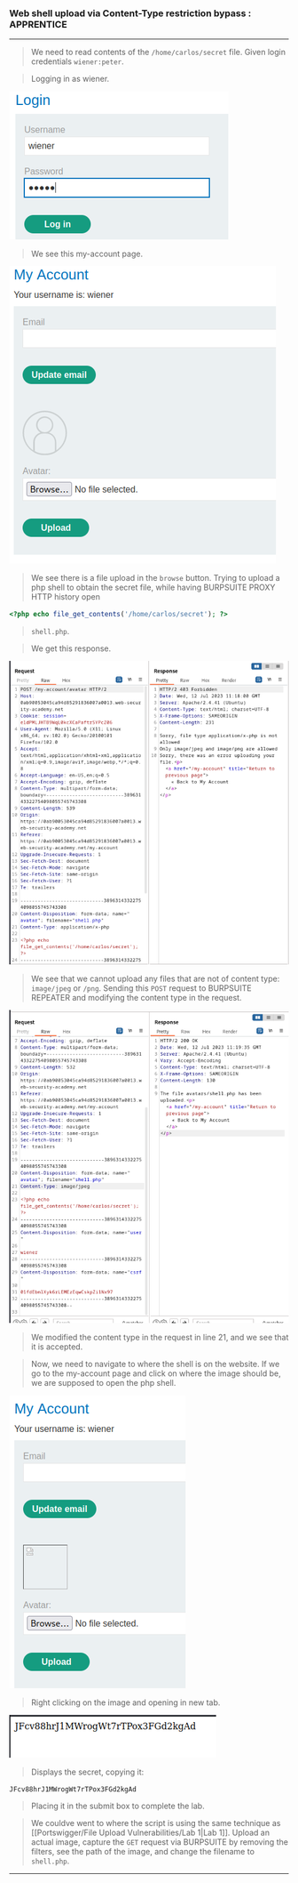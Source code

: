 
### Web shell upload via Content-Type restriction bypass : APPRENTICE

---

> We need to read contents of the `/home/carlos/secret` file.
> Given login credentials `wiener:peter`.


> Logging in as wiener.

![](./screenshots/lab1-login.png)

> We see this my-account page.

![](./screenshots/lab1-account.png)

> We see there is a file upload in the `browse` button.
> Trying to upload a php shell to obtain the secret file, while having BURPSUITE PROXY HTTP history open
```PHP
<?php echo file_get_contents('/home/carlos/secret'); ?>
```
> `shell.php`.

> We get this response.

![](./screenshots/lab2-repeater.png)

> We see that we cannot upload any files that are not of content type: `image/jpeg` or `/png`.
> Sending this `POST` request to BURPSUITE REPEATER and modifying the content type in the request.

![](./screenshots/lab2-modified.png)

> We modified the content type in the request in line 21, and we see that it is accepted.

> Now, we need to navigate to where the shell is on the website.
> If we go to the my-account page and click on where the image should be, we are supposed to open the php shell.

![](./screenshots/lab2-acc.png)

> Right clicking on the image and opening in new tab.

![](./screenshots/lab2-secret.png)

> Displays the secret, copying it:
```
JFcv88hrJ1MWrogWt7rTPox3FGd2kgAd
```

> Placing it in the submit box to complete the lab.

> We couldve went to where the script is using the same technique as [[Portswigger/File Upload Vulnerabilities/Lab 1|Lab 1]].
> Upload an actual image, capture the `GET` request via BURPSUITE by removing the filters, see the path of the image, and change the filename to `shell.php`. 

---
